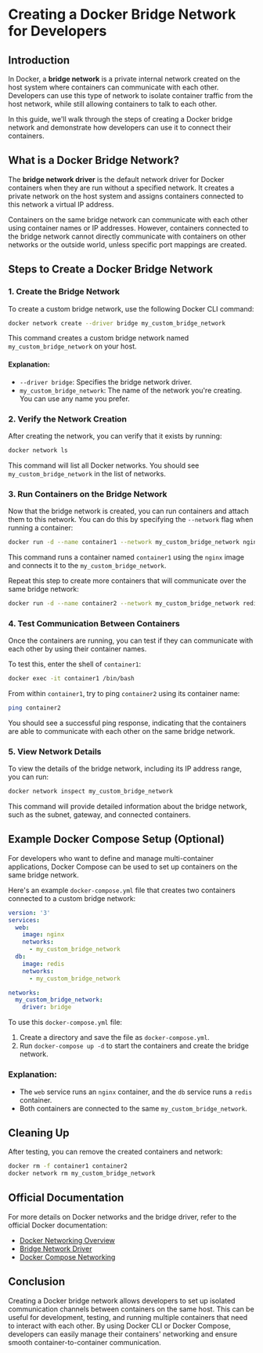
# Creating a Docker Bridge Network for Developers

## Introduction

In Docker, a **bridge network** is a private internal network created on the host system where containers can communicate with each other. Developers can use this type of network to isolate container traffic from the host network, while still allowing containers to talk to each other.

In this guide, we'll walk through the steps of creating a Docker bridge network and demonstrate how developers can use it to connect their containers.

## What is a Docker Bridge Network?

The **bridge network driver** is the default network driver for Docker containers when they are run without a specified network. It creates a private network on the host system and assigns containers connected to this network a virtual IP address.

Containers on the same bridge network can communicate with each other using container names or IP addresses. However, containers connected to the bridge network cannot directly communicate with containers on other networks or the outside world, unless specific port mappings are created.

## Steps to Create a Docker Bridge Network

### 1. **Create the Bridge Network**

To create a custom bridge network, use the following Docker CLI command:

```bash
docker network create --driver bridge my_custom_bridge_network
```

This command creates a custom bridge network named `my_custom_bridge_network` on your host.

#### Explanation:
- `--driver bridge`: Specifies the bridge network driver.
- `my_custom_bridge_network`: The name of the network you're creating. You can use any name you prefer.

### 2. **Verify the Network Creation**

After creating the network, you can verify that it exists by running:

```bash
docker network ls
```

This command will list all Docker networks. You should see `my_custom_bridge_network` in the list of networks.

### 3. **Run Containers on the Bridge Network**

Now that the bridge network is created, you can run containers and attach them to this network. You can do this by specifying the `--network` flag when running a container:

```bash
docker run -d --name container1 --network my_custom_bridge_network nginx
```

This command runs a container named `container1` using the `nginx` image and connects it to the `my_custom_bridge_network`.

Repeat this step to create more containers that will communicate over the same bridge network:

```bash
docker run -d --name container2 --network my_custom_bridge_network redis
```

### 4. **Test Communication Between Containers**

Once the containers are running, you can test if they can communicate with each other by using their container names.

To test this, enter the shell of `container1`:

```bash
docker exec -it container1 /bin/bash
```

From within `container1`, try to ping `container2` using its container name:

```bash
ping container2
```

You should see a successful ping response, indicating that the containers are able to communicate with each other on the same bridge network.

### 5. **View Network Details**

To view the details of the bridge network, including its IP address range, you can run:

```bash
docker network inspect my_custom_bridge_network
```

This command will provide detailed information about the bridge network, such as the subnet, gateway, and connected containers.

## Example Docker Compose Setup (Optional)

For developers who want to define and manage multi-container applications, Docker Compose can be used to set up containers on the same bridge network.

Here's an example `docker-compose.yml` file that creates two containers connected to a custom bridge network:

```yaml
version: '3'
services:
  web:
    image: nginx
    networks:
      - my_custom_bridge_network
  db:
    image: redis
    networks:
      - my_custom_bridge_network

networks:
  my_custom_bridge_network:
    driver: bridge
```

To use this `docker-compose.yml` file:
1. Create a directory and save the file as `docker-compose.yml`.
2. Run `docker-compose up -d` to start the containers and create the bridge network.

### Explanation:
- The `web` service runs an `nginx` container, and the `db` service runs a `redis` container.
- Both containers are connected to the same `my_custom_bridge_network`.

## Cleaning Up

After testing, you can remove the created containers and network:

```bash
docker rm -f container1 container2
docker network rm my_custom_bridge_network
```

## Official Documentation

For more details on Docker networks and the bridge driver, refer to the official Docker documentation:

- [Docker Networking Overview](https://docs.docker.com/network/)
- [Bridge Network Driver](https://docs.docker.com/network/bridge/)
- [Docker Compose Networking](https://docs.docker.com/compose/networking/)

## Conclusion

Creating a Docker bridge network allows developers to set up isolated communication channels between containers on the same host. This can be useful for development, testing, and running multiple containers that need to interact with each other. By using Docker CLI or Docker Compose, developers can easily manage their containers' networking and ensure smooth container-to-container communication.

